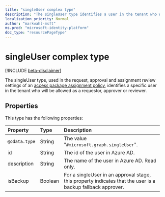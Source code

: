 ```yaml
---
title: "singleUser complex type"
description: "The singleUser type identifies a user in the tenant who will be allowed as requestor, approver or reviewer."
localization_priority: Normal
author: "markwahl-msft"
ms.prod: "microsoft-identity-platform"
doc_type: "resourcePageType"
---
```


# singleUser complex type

[!INCLUDE [beta-disclaimer](../../includes/beta-disclaimer.md)]

The singleUser type, used in the request, approval and assignment review settings of an [access package assignment policy](accesspackageassignmentpolicy.md), identifies a specific user in the tenant who will be allowed as a requestor, approver or reviewer.

## Properties

This type has the following properties:

| Property                     | Type                      | Description |
| :--------------------------- | :------------------------ | :---------- |
| `@odata.type` | String | The value "`#microsoft.graph.singleUser`". |
| id |String | The id of the user in Azure AD. |
| description |String | The name of the user in Azure AD. Read only. |
| isBackup | Boolean | For a singleUser in an approval stage, this property indicates that the user is a backup fallback approver. |

<!-- uuid: 16cd6b66-4b1a-43a1-adaf-3a886856ed98
2019-02-04 14:57:30 UTC -->
<!-- {
  "type": "#page.annotation",
  "description": "singleUser complex type",
  "keywords": "",
  "section": "documentation",
  "tocPath": ""
}-->
